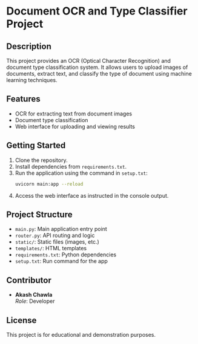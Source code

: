 # Document OCR and Type Classifier Project

## Description
This project provides an OCR (Optical Character Recognition) and document type classification system. It allows users to upload images of documents, extract text, and classify the type of document using machine learning techniques.

## Features
- OCR for extracting text from document images
- Document type classification
- Web interface for uploading and viewing results

## Getting Started
1. Clone the repository.
2. Install dependencies from `requirements.txt`.
3. Run the application using the command in `setup.txt`:
   ```sh
   uvicorn main:app --reload
   ```
4. Access the web interface as instructed in the console output.

## Project Structure
- `main.py`: Main application entry point
- `router.py`: API routing and logic
- `static/`: Static files (images, etc.)
- `templates/`: HTML templates
- `requirements.txt`: Python dependencies
- `setup.txt`: Run command for the app

## Contributor
- **Akash Chawla**  
  *Role*: Developer

## License
This project is for educational and demonstration purposes.

